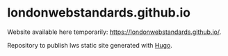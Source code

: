 # londonwebstandards.github.io

Website available here temporarily: https://londonwebstandards.github.io/.

Repository to publish lws static site generated with [Hugo](https://gohugo.io/).

